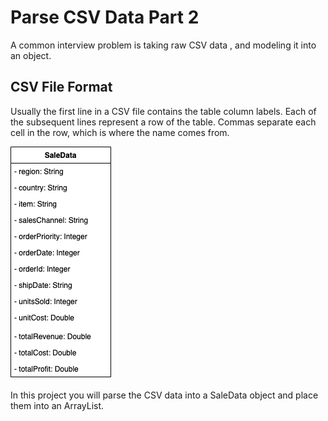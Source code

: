 # Parse CSV Data Part 2

A common interview problem is taking raw CSV data , and modeling it into an object.

## CSV File Format

Usually the first line in a CSV file contains the table column labels. Each of the subsequent lines represent a row of the table. Commas separate each cell in the row, which is where the name comes from.


![](./imgs/imgsUML.png)

In this project you will parse the CSV data into a SaleData object and place them into an ArrayList.

